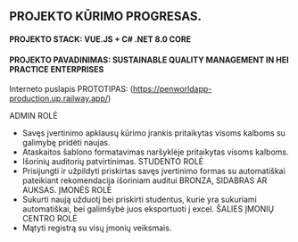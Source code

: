 ## PROJEKTO KŪRIMO PROGRESAS.
#### PROJEKTO STACK: VUE.JS + C# .NET 8.0 CORE
#### PROJEKTO PAVADINIMAS: SUSTAINABLE QUALITY MANAGEMENT IN HEI PRACTICE ENTERPRISES
Interneto puslapis PROTOTIPAS: (https://penworldapp-production.up.railway.app/)

ADMIN ROLĖ
- Savęs įvertinimo apklausų kūrimo įrankis pritaikytas visoms kalboms su galimybę pridėti naujas.
- Ataskaitos šablono formatavimas naršyklėje pritaikytas visoms kalboms.
- Išorinių auditorių patvirtinimas.
STUDENTO ROLĖ
- Prisijungti ir užpildyti priskirtas savęs įvertinimo formas su automatiškai pateikiant rekomendacija išoriniam auditui BRONZA, SIDABRAS AR AUKSAS.
ĮMONĖS ROLĖ
- Sukurti naują užduotį bei priskirti studentus, kurie yra sukuriami automatiškai, bei galimšybė juos eksportuoti į excel.
ŠALIES ĮMONIŲ CENTRO ROLĖ
- Mątyti registrą su visų įmonių veiksmais.

